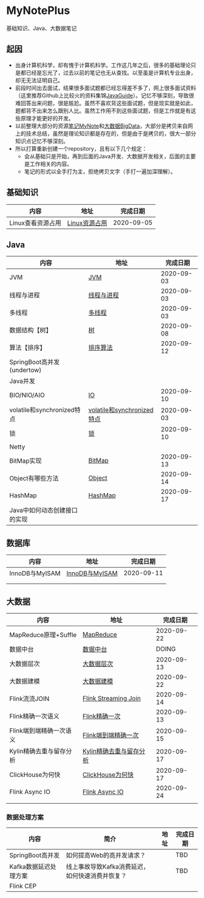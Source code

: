 # MyNotePlus
基础知识、Java、大数据笔记

## 起因

* 出身计算机科学，却有愧于计算机科学。工作这几年之后，很多的基础理论只是都已经是忘光了，过去以前的笔记也无从查找。以至虽是计算机专业出身，却无无法证明自己。
* 前段时间出去面试，结果很多面试题都已经忘得差不多了，网上很多面试资料（这里推荐Github上比较火的资料集锦[JavaGuide](https://github.com/Snailclimb/JavaGuide)）。记忆不够深刻，导致很难回答出来问题，很是尴尬。虽然不喜欢背这些面试题，但是现实就是如此，题都背不出来怎么跟别人比。虽然工作用不到这些面试题，但是工作就是有这些原理才能更好的开发。
* 以前整理大部分的资源[笔记MyNote](https://github.com/JackKuang/MyNote)和[大数据BigData](https://github.com/JackKuang/BigData)，大部分是拷贝来自网上的技术总结，虽然是理论知识都是存在的，但是由于是拷贝的，很大一部分知识点记忆不够深刻。
* 所以打算重新创建一个repository，且有以下几个规定：
  * 会从基础只是开始，再到后面的Java开发、大数据开发相关，后面的主要是工作相关的内容。
  * 笔记的形式以全手打为主，拒绝拷贝文字（手打一遍加深理解）。

## 基础知识

| 内容              | 地址                                 | 完成日期   |
| ----------------- | ------------------------------------ | ---------- |
| Linux查看资源占用 | [Linux资源占用](./Linux/Resource.md) | 2020-09-05 |



## Java

| 内容                         | 地址                                                         | 完成日期   |
| ---------------------------- | ------------------------------------------------------------ | ---------- |
| JVM                          | [JVM](./Java/JVM.md)                                         | 2020-09-03 |
| 线程与进程                   | [线程与进程](./Java/ProcessAndThread.md)                     | 2020-09-03 |
| 多线程                       | [多线程](./Java/MultiThread.md)                              | 2020-09-03 |
| 数据结构【树】               | [树](./Java/Tree.md)                                         | 2020-09-08 |
| 算法【排序】                 | [排序算法](./Java/SortAlgorithm.md)                          | 2020-09-12 |
| SpringBoot高并发(undertow)   |                                                              |            |
| Java并发                     |                                                              |            |
| BIO/NIO/AIO                  | [IO](./Java/IO.md)                                           | 2020-09-10 |
| volatile和synchronized特点   | [volatile和synchronized特点](./Java/VolatileAndSynchronized.md) | 2020-09-03 |
| 锁                           | [锁](./Java/Lock.md)                                         | 2020-09-10 |
| Netty                        |                                                              |            |
| BitMap实现                   | [BitMap](./Java/BitMap.md)                                   | 2020-09-13 |
| Object有哪些方法             | [Object](./Java/Object.md)                                   | 2020-09-14 |
| HashMap                      | [HashMap](./Java/HashMap.md)                                 | 2020-09-17 |
| Java中如何动态创建接口的实现 |                                                              |            |

## 数据库

| 内容           | 地址                                        | 完成日期   |
| -------------- | ------------------------------------------- | ---------- |
| InnoDB与MyISAM | [InnoDB与MyISAM](./Database/MysqlEngine.md) | 2020-09-11 |
|                |                                             |            |
|                |                                             |            |

## 大数据

| 内容                    | 地址                                                     | 完成日期   |
| ----------------------- | -------------------------------------------------------- | ---------- |
| MapReduce原理+Suffle    | [MapReduce](./BigData/MapReduce.md)                      | 2020-09-22 |
| 数据中台                | [数据中台](./BigData/DataCenter.md)                      | DOING      |
| 大数据层次              | [大数据层次](./BigData/Level.md)                         | 2020-09-13 |
| 大数据建模              | [大数据建模](./BigData/BigDataModeling.md)               | 2020-09-22 |
| Flink流流JOIN           | [Flink Streaming Join](./BigData/FlinkStreamingJoin.md)  | 2020-09-14 |
| Flink精确一次语义       | [Flink精确一次](./BigData/FlinkExactlyOnce.md)           | 2020-09-13 |
| Flink端到端精确一次语义 | [Flink端到端精确一次](./BigData/FlinkSinkExactlyOnce.md) | 2020-09-15 |
| Kylin精确去重与留存分析 | [Kylin精确去重与留存分析](./Bigdata/kylinRetention.md)   | 2020-09-17 |
| ClickHouse为何快        | [ClickHouse为何快](./Bigdata/ClickHouseWhyQuick.md)      | 2020-09-17 |
| Flink Async IO          | [Flink Async IO](./Bigdata/FlinkAsyncIO.md)              | 2020-09-24 |
|                         |                                                          |            |



### 数据处理方案

| 内容                  | 简介                                            | 地址 | 完成日期 |
| --------------------- | ----------------------------------------------- | ---- | -------- |
| SpringBoot高并发      | 如何提高Web的高并发请求？                       |      | TBD      |
| Kafka数据延迟处理方案 | 线上事故导致Kafka消费延迟，如何快速消费并恢复？ |      | TBD      |
| Flink CEP             |                                                 |      |          |

